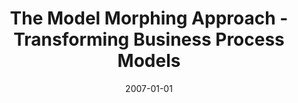 ---
abstract: ''
authors:
- Marion Murzek
date: '2007-01-01'
featured: false
publication_types:
- '7'
publishDate: '2007-01-01'
title: The Model Morphing Approach - Transforming Business Process Models
url_pdf: ''
---